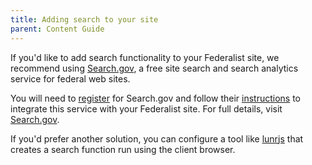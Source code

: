 ```yaml
---
title: Adding search to your site
parent: Content Guide
---
```


If you'd like to add search functionality to your Federalist site, we recommend using [Search.gov][], a free site search and search analytics service for federal web sites.

You will need to [register](https://search.usa.gov/signup) for Search.gov and follow their [instructions](https://search.gov/blog/go-live.html) to integrate this service with your Federalist site. For full details, visit [Search.gov][]. 

If you'd prefer another solution, you can configure a tool like [lunrjs](https://lunrjs.com/) that creates a search function run using the client browser.

[Search.gov]: https://search.gov/
